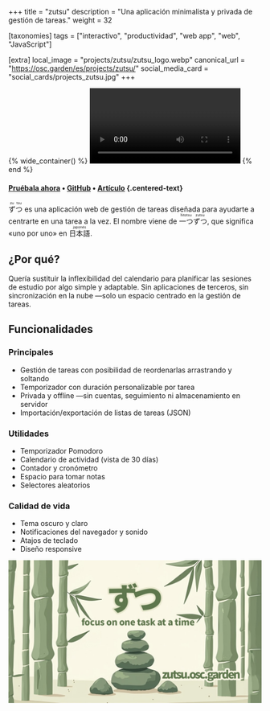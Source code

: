+++
title = "zutsu"
description = "Una aplicación minimalista y privada de gestión de tareas."
weight = 32

[taxonomies]
tags = ["interactivo", "productividad", "web app", "web", "JavaScript"]

[extra]
local_image = "projects/zutsu/zutsu_logo.webp"
canonical_url = "https://osc.garden/es/projects/zutsu/"
social_media_card = "social_cards/projects_zutsu.jpg"
+++

{% wide_container() %}
<video controls src="https://cdn.jsdelivr.net/gh/welpo/zutsu/assets/ずつ_demo.mov" title="demostración de zutsu"></video>
{% end %}

#### [Pruébala ahora](https://zutsu.osc.garden) • [GitHub](https://github.com/welpo/zutsu) • [Artículo](https://osc.garden/es/blog/zutsu-offline-task-planner-web-app/) {.centered-text}

<ruby>ず<rt>zu</rt>つ<rt>tsu</rt></ruby> es una aplicación web de gestión de tareas diseñada para ayudarte a centrarte en una tarea a la vez. El nombre viene de <ruby>一つ<rt>hitotsu</rt>ずつ<rt>zutsu</rt></ruby>, que significa «uno por uno» en <ruby>日本語<rt>japonés</rt></ruby>.

## ¿Por qué?

Quería sustituir la inflexibilidad del calendario para planificar las sesiones de estudio por algo simple y adaptable. Sin aplicaciones de terceros, sin sincronización en la nube —solo un espacio centrado en la gestión de tareas.

## Funcionalidades

### Principales

- Gestión de tareas con posibilidad de reordenarlas arrastrando y soltando
- Temporizador con duración personalizable por tarea
- Privada y offline —sin cuentas, seguimiento ni almacenamiento en servidor
- Importación/exportación de listas de tareas (JSON)

### Utilidades

- Temporizador Pomodoro
- Calendario de actividad (vista de 30 días)
- Contador y cronómetro
- Espacio para tomar notas
- Selectores aleatorios

### Calidad de vida

- Tema oscuro y claro
- Notificaciones del navegador y sonido
- Atajos de teclado
- Diseño responsive

[![tarjeta social de zutsu](social_cards/projects_zutsu.jpg)](https://zutsu.osc.garden)

